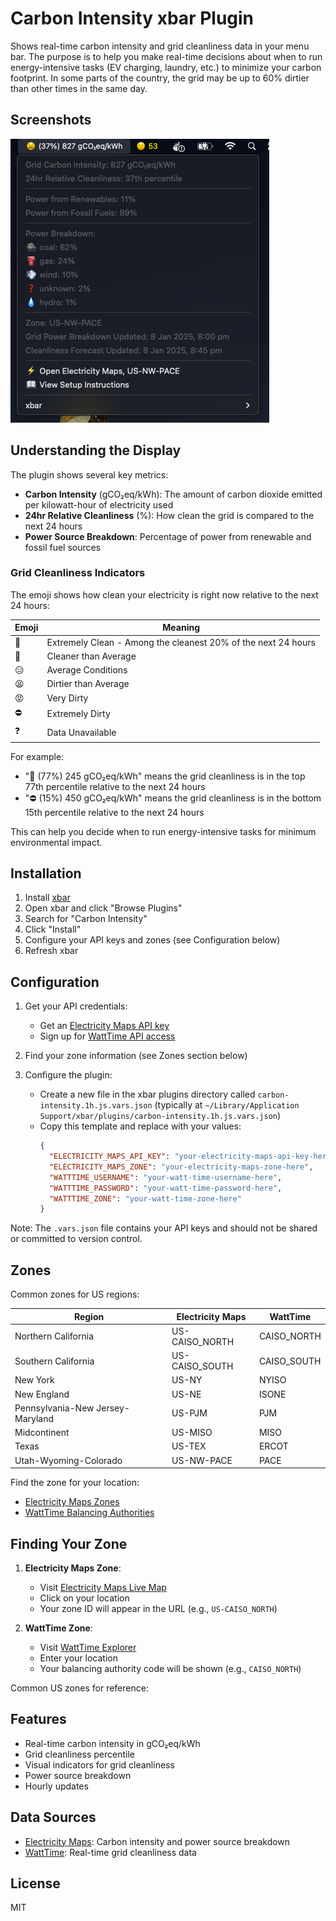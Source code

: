 # Carbon Intensity xbar Plugin

Shows real-time carbon intensity and grid cleanliness data in your menu bar.  The purpose is to help you make real-time decisions about when to run energy-intensive tasks (EV charging, laundry, etc.) to minimize your carbon footprint.  In some parts of the country, the grid may be up to 60% dirtier than other times in the same day.

## Screenshots
![Carbon Intensity Plugin](https://raw.githubusercontent.com/jasonm-jones/carbon-intensity-xbar/main/carbon-intensity-screenshot.png)

## Understanding the Display

The plugin shows several key metrics:
- **Carbon Intensity** (gCO₂eq/kWh): The amount of carbon dioxide emitted per kilowatt-hour of electricity used
- **24hr Relative Cleanliness** (%): How clean the grid is compared to the next 24 hours
- **Power Source Breakdown**: Percentage of power from renewable and fossil fuel sources

### Grid Cleanliness Indicators

The emoji shows how clean your electricity is right now relative to the next 24 hours:

| Emoji | Meaning |
|-------|---------|
| 🌿 | Extremely Clean - Among the cleanest 20% of the next 24 hours |
| 🌱 | Cleaner than Average |
| 😑 | Average Conditions |
| 😫 | Dirtier than Average |
| 😡 | Very Dirty |
| ⛔ | Extremely Dirty |
| ❓ | Data Unavailable |

For example:
- "🌿 (77%) 245 gCO₂eq/kWh" means the grid cleanliness is in the top 77th percentile relative to the next 24 hours
- "⛔ (15%) 450 gCO₂eq/kWh" means the grid cleanliness is in the bottom 15th percentile relative to the next 24 hours

This can help you decide when to run energy-intensive tasks for minimum environmental impact.

## Installation

1. Install [xbar](https://xbarapp.com/)
2. Open xbar and click "Browse Plugins"
3. Search for "Carbon Intensity"
4. Click "Install"
5. Configure your API keys and zones (see Configuration below)
6. Refresh xbar

## Configuration

1. Get your API credentials:
   - Get an [Electricity Maps API key](https://api-portal.electricitymaps.com/signup)
   - Sign up for [WattTime API access](https://www.watttime.org/api-documentation/#register-new-user)

2. Find your zone information (see Zones section below)

3. Configure the plugin:
   - Create a new file in the xbar plugins directory called `carbon-intensity.1h.js.vars.json`
     (typically at `~/Library/Application Support/xbar/plugins/carbon-intensity.1h.js.vars.json`)
   - Copy this template and replace with your values:
     ```json
     {
       "ELECTRICITY_MAPS_API_KEY": "your-electricity-maps-api-key-here",
       "ELECTRICITY_MAPS_ZONE": "your-electricity-maps-zone-here",
       "WATTTIME_USERNAME": "your-watt-time-username-here",
       "WATTTIME_PASSWORD": "your-watt-time-password-here",
       "WATTTIME_ZONE": "your-watt-time-zone-here"
     }
     ```

Note: The `.vars.json` file contains your API keys and should not be shared or committed to version control.

## Zones
Common zones for US regions:

| Region | Electricity Maps | WattTime |
|--------|-----------------|-----------|
| Northern California | US-CAISO_NORTH | CAISO_NORTH |
| Southern California | US-CAISO_SOUTH | CAISO_SOUTH |
| New York | US-NY | NYISO |
| New England | US-NE | ISONE |
| Pennsylvania-New Jersey-Maryland | US-PJM | PJM |
| Midcontinent | US-MISO | MISO |
| Texas | US-TEX | ERCOT |
| Utah-Wyoming-Colorado | US-NW-PACE | PACE |

Find the zone for your location:
- [Electricity Maps Zones](https://static.electricitymaps.com/api/docs/index.html#zones)
- [WattTime Balancing Authorities](https://www.watttime.org/api-documentation/#ba-from-location)

## Finding Your Zone

1. **Electricity Maps Zone**:
   - Visit [Electricity Maps Live Map](https://app.electricitymaps.com/map)
   - Click on your location
   - Your zone ID will appear in the URL (e.g., `US-CAISO_NORTH`)

2. **WattTime Zone**:
   - Visit [WattTime Explorer](https://www.watttime.org/explorer/)
   - Enter your location
   - Your balancing authority code will be shown (e.g., `CAISO_NORTH`)

Common US zones for reference:

## Features
- Real-time carbon intensity in gCO₂eq/kWh
- Grid cleanliness percentile
- Visual indicators for grid cleanliness
- Power source breakdown
- Hourly updates

## Data Sources
- [Electricity Maps](https://www.electricitymaps.com/): Carbon intensity and power source breakdown
- [WattTime](https://www.watttime.org/): Real-time grid cleanliness data

## License
MIT